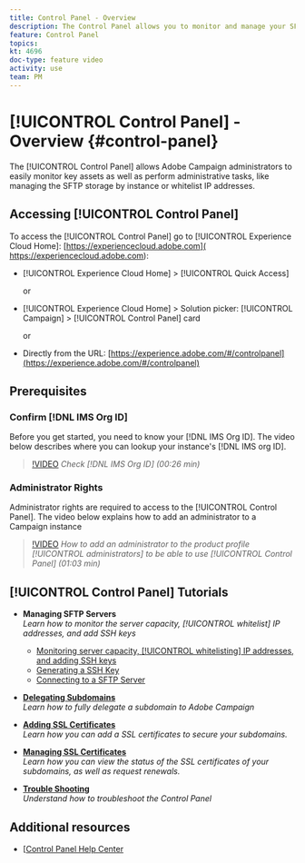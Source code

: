 ```yaml
---
title: Control Panel - Overview
description: The Control Panel allows you to monitor and manage your SFTP storage by instance and whitelist IP addresses.
feature: Control Panel
topics: 
kt: 4696
doc-type: feature video
activity: use
team: PM
---
```


# [!UICONTROL Control Panel] - Overview {#control-panel}

The [!UICONTROL Control Panel] allows Adobe Campaign administrators to easily monitor key assets as well as perform administrative tasks, like managing the SFTP storage by instance or whitelist IP addresses.

## Accessing [!UICONTROL Control Panel]

To access the [!UICONTROL Control Panel] go to [!UICONTROL Experience Cloud Home]: [https://experiencecloud.adobe.com]( https://experiencecloud.adobe.com):

* [!UICONTROL Experience Cloud Home] > [!UICONTROL Quick Access]
  
  or
* [!UICONTROL Experience Cloud Home] > Solution picker: [!UICONTROL Campaign] > [!UICONTROL Control Panel] card
  
  or

* Directly from the URL: [https://experience.adobe.com/#/controlpanel](https://experience.adobe.com/#/controlpanel)

## Prerequisites

### Confirm [!DNL IMS Org ID]

Before you get started, you need to know your [!DNL IMS Org ID]. The video below describes where you can lookup your instance's [!DNL IMS org ID].

>[!VIDEO](https://video.tv.adobe.com/v/27183?quality=12)
*Check [!DNL IMS Org ID] (00:26 min)*

### Administrator Rights

Administrator rights are required to access to the [!UICONTROL Control Panel].
The video below explains how to add an administrator to a Campaign instance

>[!VIDEO](https://video.tv.adobe.com/v/27147?quality=12)
*How to add an administrator to the product profile [!UICONTROL administrators] to be able to use [!UICONTROL Control Panel] (01:03 min)*

## [!UICONTROL Control Panel] Tutorials

* **Managing SFTP Servers**
  <br>
    *Learn how to monitor the server capacity, [!UICONTROL whitelist] IP addresses, and add SSH keys*

  * [Monitoring server capacity, [!UICONTROL whitelisting] IP addresses, and adding SSH keys](/help/acs/administrating/control-panel/monitoring-server-capacity-whitelisting-adding-ssh-key.md)
  * [Generating a SSH Key](/help/acs/administrating/control-panel/generate-ssh-key.md)
  * [Connecting to a SFTP Server](/help/acs/administrating/control-panel/connect-to-sftp-server.md)
* **[Delegating Subdomains](/help/acs/administrating/control-panel/subdomain-delegation.md)**
    <br>
    *Learn how to fully delegate a subdomain to Adobe Campaign*
* **[Adding SSL Certificates](/help/acs/administrating/control-panel/adding-ssl-certificates.md)**
    <br>
    *Learn how you can add a SSL certificates to secure your subdomains.*
* **[Managing SSL Certificates](/help/acs/administrating/control-panel/managing-ssl-certificates.md)**
    <br>
     *Learn how you can view the status of the SSL certificates of your subdomains, as well as request renewals.*

* **[Trouble Shooting](/help/acs/administrating/control-panel/trouble-shooting.md)**
    <br>
    *Understand how to troubleshoot the Control Panel*

## Additional resources

* [[Control Panel Help Center](https://docs.adobe.com/content/help/en/control-panel/using/control-panel-home.html)
  